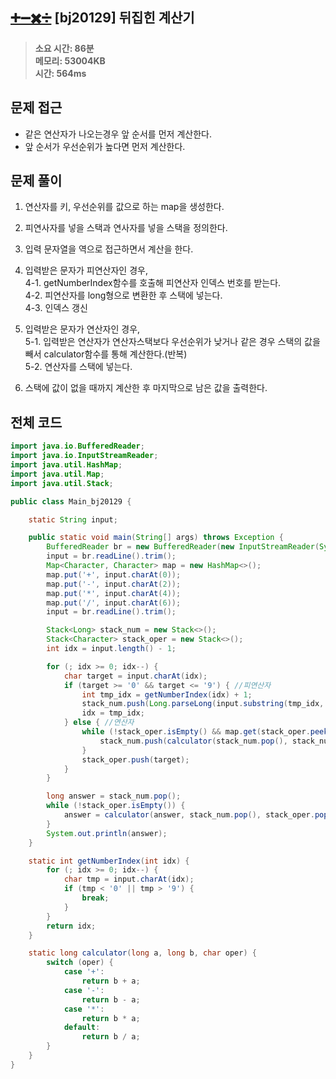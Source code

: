 ## [➕➖✖️➗](https://www.acmicpc.net/problem/20129) [bj20129] 뒤집힌 계산기

> **소요 시간: 86분<br>
> 메모리: 53004KB<br>
> 시간: 564ms**

## 문제 접근

- 같은 연산자가 나오는경우 앞 순서를 먼저 계산한다.
- 앞 순서가 우선순위가 높다면 먼저 계산한다.

## 문제 풀이

1. 연산자를 키, 우선순위를 값으로 하는 map을 생성한다.

2. 피연사자를 넣을 스택과 연사자를 넣을 스택을 정의한다.

3. 입력 문자열을 역으로 접근하면서 계산을 한다.

4. 입력받은 문자가 피연산자인 경우,<br>
   4-1. getNumberIndex함수를 호출해 피연산자 인덱스 번호를 받는다.<br>
   4-2. 피연산자를 long형으로 변환한 후 스택에 넣는다.<br>
   4-3. 인덱스 갱신<br>

5. 입력받은 문자가 연산자인 경우, <br>
   5-1. 입력받은 연산자가 연산자스택보다 우선순위가 낮거나 같은 경우 스택의 값을 빼서 calculator함수를 통해 계산한다.(반복) <br>
   5-2. 연산자를 스택에 넣는다.<br>

6. 스택에 값이 없을 때까지 계산한 후 마지막으로 남은 값을 출력한다.

## 전체 코드

```java
import java.io.BufferedReader;
import java.io.InputStreamReader;
import java.util.HashMap;
import java.util.Map;
import java.util.Stack;

public class Main_bj20129 {

    static String input;

    public static void main(String[] args) throws Exception {
        BufferedReader br = new BufferedReader(new InputStreamReader(System.in));
        input = br.readLine().trim();
        Map<Character, Character> map = new HashMap<>();
        map.put('+', input.charAt(0));
        map.put('-', input.charAt(2));
        map.put('*', input.charAt(4));
        map.put('/', input.charAt(6));
        input = br.readLine().trim();

        Stack<Long> stack_num = new Stack<>();
        Stack<Character> stack_oper = new Stack<>();
        int idx = input.length() - 1;

        for (; idx >= 0; idx--) {
            char target = input.charAt(idx);
            if (target >= '0' && target <= '9') { //피연산자
                int tmp_idx = getNumberIndex(idx) + 1;
                stack_num.push(Long.parseLong(input.substring(tmp_idx, idx + 1)));
                idx = tmp_idx;
            } else { //연산자
                while (!stack_oper.isEmpty() && map.get(stack_oper.peek()) >= map.get(target)) {
                    stack_num.push(calculator(stack_num.pop(), stack_num.pop(), stack_oper.pop()));
                }
                stack_oper.push(target);
            }
        }

        long answer = stack_num.pop();
        while (!stack_oper.isEmpty()) {
            answer = calculator(answer, stack_num.pop(), stack_oper.pop());
        }
        System.out.println(answer);
    }

    static int getNumberIndex(int idx) {
        for (; idx >= 0; idx--) {
            char tmp = input.charAt(idx);
            if (tmp < '0' || tmp > '9') {
                break;
            }
        }
        return idx;
    }

    static long calculator(long a, long b, char oper) {
        switch (oper) {
            case '+':
                return b + a;
            case '-':
                return b - a;
            case '*':
                return b * a;
            default:
                return b / a;
        }
    }
}
```
